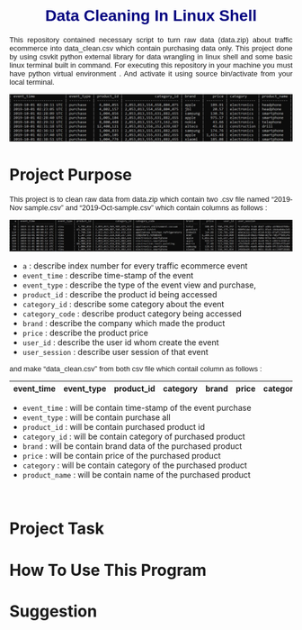 <h1 style="font-family:Arial;text-align:center;color:navy">Data Cleaning In Linux Shell</h1>

<div style="text-align:justify; font-size:13px; font-family:Arial">
This repository contained necessary script to turn raw data (data.zip) about traffic ecommerce into data_clean.csv which contain purchasing data only. This project done by using csvkit python external library for data wrangling in linux shell and some basic linux terminal built in command. For executing this repository in your machine you must have python virtual environment . And activate it using source bin/activate from your local terminal. 
</div>

![Alt text](image/table.jpg)

<font>Project Purpose</font>
===

<p style="text-align:justify; font-size:13px; font-family:Arial">This project is to clean raw data from data.zip which contain two .csv file named “2019-Nov sample.csv” and “2019-Oct-sample.csv” which contain columns as follows :</p>

![Alt text](image/raw%20data.jpg)

 - `a`  : describe index number for every traffic  ecommerce event
 - `event_time` : describe time-stamp of the event
 - `event_type` : describe the type of the event view and purchase, 
 - `product_id` : describe the product id being accessed
 - `category_id` : describe some category about the event
 - `category_code` : describe product category being accessed
 - `brand` : describe the company which made the product
 - `price` : describe the product price
 - `user_id` : describe the user id whom create the event
 - `user_session` : describe user session of that event

<p style="text-align:justify; font-size:13px; font-family:Arial">and make “data_clean.csv” from both csv file which contail column as follows :</p>

|event_time|event_type|product_id|category|brand|price|category|product_name|
|:---:|:----:|:---:|:---:|:---:|:---:|:---:|:---:|

- `event_time` : will be contain time-stamp of the event purchase
- `event_type` : will be contain purchase all
- `product_id` : will be contain purchased product id
- `category_id` : will be contain category of purchased product
- `brand` : will be contain brand data of the purchased product
- `price` : will be contain price of the purchased product
- `category` : will be contain category of the purchased product
- `product_name` : will be contain name of the purchased product

<br>

<font>Project Task</font>
===

<font>How To Use This Program</font>
===

<font>Suggestion</font>
===


 





